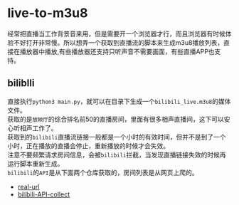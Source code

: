 # live-to-m3u8
经常把直播当工作背景音来用，但是需要开一个浏览器才行，而且浏览器有时候体验不好打开非常慢。所以想弄一个获取到直播流的脚本来生成m3u8播放列表，直接在播放器中播放,有些播放器还支持只听声音不需要画面，有些直播APP也支持。

## biliblli
直接执行`python3 main.py`，就可以在目录下生成一个`bilibili_live.m3u8`的媒体文件。  
获取的是`放映厅`的综合排名前50的直播房间，里面有很多相声直播间，这下可以安心听相声工作了。  
获取到的`bilibili`直播流链接一般都是一个小时的有效时间，但并不是到了一个小时，正在播放的直播会停止，重新播放的时候才会失效。  
注意不要频繁请求房间信息，会被`bilibili`拦截，当发现直播链接失效的时候再运行脚本重新生成。  
`bilibili`的`API`是从下面两个仓库获取的，房间列表是从网页上爬的。
- [real-url](https://github.com/wbt5/real-url) 
- [bilibili-API-collect](https://github.com/SocialSisterYi/bilibili-API-collect) 


